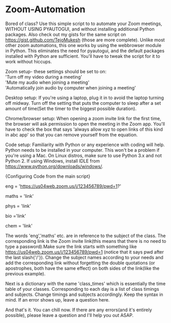 # Zoom-Automation

Bored of class? Use this simple script to to automate your Zoom meetings, WITHOUT USING PYAUTOGUI, and without installing additional Python packages.
Also check out my gists for the same script on https://gist.github.com/TejoMukesh (those are more complete).
Unlike most other zoom automations, this one works by using the webbrowser module in Python. This eliminates the need for pyautogui, and the default packages installed with Python are sufficient.
You'll have to tweak the script for it to work without hiccups.

Zoom setup- these settings should be set to on:  
'Turn off my video during a meeting'  
'Mute my audio when joining a meeting'  
'Automatically join audio by computer when joining a meeting' 
  
Desktop setup:
 If you're using a laptop, plug it in to avoid the laptop turning off midway.
 Turn off the setting that puts the computer to sleep after a set amount of time(Set the timer to the biggest possible duration).

Chrome/browser setup:
  When opening a zoom invite link for the first time, the browser will ask permission to open the meeting in the Zoom app. You'll have to check the box that says 'always allow xyz to open links of this kind in abc app' so that you can remove yourself from the equation.
  
Code setup:
 Familiarity with Python or any experience with coding will help.
 Python needs to be installed in your computer. This won't be a problem if you're using a Mac. On Linux distros, make sure to use Python 3.x and not Python 2. If using Windows, install IDLE from https://www.python.org/downloads/windows/.
 
{Configuring Code from the main script}

eng =   'https://us04web.zoom.us/j/123456789/pwd=1?'

maths = 'link'

phys = 'link'

bio ='link'

chem = 'link'

The words 'eng','maths' etc. are in reference to the subject of the class. The corresponding link is the Zoom invite link(this means that there is no need to type a password).Make sure the link starts with something like https://us04web.zoom.us/j/123456789/pwd=1 (notice that it says pwd after the last slash{'/'}). Change the subject names according to your needs and add the corresponding link without forgetting the double quotations (or apostrophes, both have the same effect) on both sides of the link(like the previous example).

Next is a dictionary with the name 'class_times' which is essentially the time table of your classes. Corresponding to each day is a list of class timings and subjects. Change timings and subjects accordingly. Keep the syntax in mind. If an error shows up, leave a question here.

And that's it. You can chill now. If there are any errors(and it's entirely possible), please leave a question and I'll help you out ASAP. 
